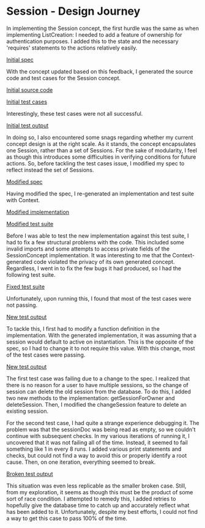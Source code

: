 # Session - Design Journey
In implementing the Session concept, the first hurdle was the same as when implementing ListCreation: I needed to add a feature of ownership for authentication purposes. I added this to the state and the necessary 'requires' statements to the actions relatively easily.

[Initial spec](../../../context/design/concepts/Session/specification.md/steps/concept.8754b7d7.md)

With the concept updated based on this feedback, I generated the source code and test cases for the Session concept. 

[Initial source code](../../../context/design/concepts/Session/implementation.md/steps/response.8fe9136b.md)

[Initial test cases](../../../context/design/concepts/Session/testing.md/steps/response.b79b8b04.md)

Interestingly, these test cases were not all successful. 

[Initial test output](../../../context/design/concepts/Session/testOutput.md/steps/_.4fcff608.md)

In doing so, I also encountered some snags regarding whether my current concept design is at the right scale. As it stands, the concept encapsulates one Session, rather than a set of Sessions. For the sake of modularity, I feel as though this introduces some difficulties in verifying conditions for future actions. So, before tackling the test cases issue, I modified my spec to reflect instead the set of Sessions.

[Modified spec](../../../context/design/concepts/Session/specification.md/steps/concept.53fc528b.md)

Having modified the spec, I re-generated an implementation and test suite with Context.

[Modified implementation](../../../context/design/concepts/Session/implementation.md/steps/response.0cb1a747.md)

[Modified test suite](../../../context/design/concepts/Session/implementation.md/steps/response.0b3372ee.md)

Before I was able to test the new implementation against this test suite, I had to fix a few structural problems with the code. This included some invalid imports and some attempts to access private fields of the SessionConcept implementation. It was interesting to me that the Context-generated code violated the privacy of its own generated concept. Regardless, I went in to fix the few bugs it had produced, so I had the following test suite.

[Fixed test suite](../../../context/src/concepts/Session/SessionConcept.test.ts/20251018_160300.5067d2fd.md)

Unfortunately, upon running this, I found that most of the test cases were not passing.

[New test output](../../../context/design/concepts/Session/testOutput.md/steps/_.68757996.md)

To tackle this, I first had to modify a function definition in the implementation. With the generated implementation, it was assuming that a session would default to active on instantiation. This is the opposite of the spec, so I had to change it to not require this value. With this change, most of the test cases were passing.

[New test output](../../../context/design/concepts/Session/testOutput.md/steps/_.de36b013.md)

The first test case was failing due to a change to the spec. I realized that there is no reason for a user to have multiple sessions, so the change of session can delete the old session from the database. To do this, I added two new methods to the implementation: getSessionForOwner and deleteSession. Then, I modified the changeSession feature to delete an existing session. 

For the second test case, I had quite a strange experience debugging it. The problem was that the sessionDoc was being read as empty, so we couldn't continue with subsequent checks. In my various iterations of running it, I uncovered that it was not failing all of the time. Instead, it seemed to fail something like 1 in every 8 runs. I added various print statements and checks, but could not find a way to avoid this or properly identify a root cause. Then, on one iteration, everything seemed to break.

[Broken test output](../../../context/design/concepts/Session/testOutput.md/steps/_.2e28b97a.md)

This situation was even less replicable as the smaller broken case. Still, from my exploration, it seems as though this must be the product of some sort of race condition. I attempted to remedy this, I added retries to hopefully give the database time to catch up and accurately reflect what has been added to it. Unfortunately, despite my best efforts, I could not find a way to get this case to pass 100% of the time.